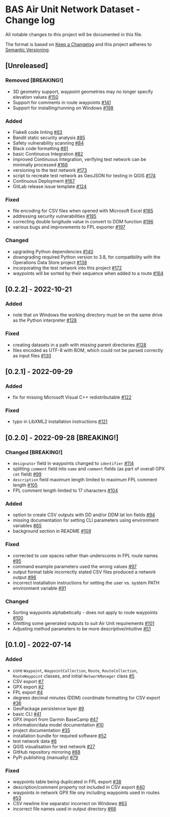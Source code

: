 # BAS Air Unit Network Dataset - Change log

All notable changes to this project will be documented in this file.

The format is based on [Keep a Changelog](http://keepachangelog.com/en/1.0.0/)
and this project adheres to [Semantic Versioning](http://semver.org/spec/v2.0.0.html).

## [Unreleased]

### Removed [BREAKING!]

* 3D geometry support, waypoint geometries may no longer specify elevation values
  [#150](https://gitlab.data.bas.ac.uk/MAGIC/air-unit-network-dataset/-/issues/150)
* Support for comments in route waypoints
  [#141](https://gitlab.data.bas.ac.uk/MAGIC/air-unit-network-dataset/-/issues/141)
* Support for installing/running on Windows
  [#198](https://gitlab.data.bas.ac.uk/MAGIC/air-unit-network-dataset/-/issues/198)

### Added

* Flake8 code linting
  [#83](https://gitlab.data.bas.ac.uk/MAGIC/air-unit-network-dataset/-/issues/83)
* Bandit static security analysis
  [#85](https://gitlab.data.bas.ac.uk/MAGIC/air-unit-network-dataset/-/issues/85)
* Safety vulnerability scanning
  [#84](https://gitlab.data.bas.ac.uk/MAGIC/air-unit-network-dataset/-/issues/84)
* Black code formatting
  [#81](https://gitlab.data.bas.ac.uk/MAGIC/air-unit-network-dataset/-/issues/81)
* basic Continuous Integration
  [#82](https://gitlab.data.bas.ac.uk/MAGIC/air-unit-network-dataset/-/issues/82)
* improved Continuous Integration, verifying test network can be minimally processed
  [#168](https://gitlab.data.bas.ac.uk/MAGIC/air-unit-network-dataset/-/issues/168)
* versioning to the test network
  [#173](https://gitlab.data.bas.ac.uk/MAGIC/air-unit-network-dataset/-/issues/173)
* script to recreate test network as GeoJSON for testing in QGIS
  [#174](https://gitlab.data.bas.ac.uk/MAGIC/air-unit-network-dataset/-/issues/174)
* Continuous Deployment
  [#167](https://gitlab.data.bas.ac.uk/MAGIC/air-unit-network-dataset/-/issues/167)
* GitLab release issue template
  [#124](https://gitlab.data.bas.ac.uk/MAGIC/air-unit-network-dataset/-/issues/124)

### Fixed

* file encoding for CSV files when opened with Microsoft Excel
  [#185](https://gitlab.data.bas.ac.uk/MAGIC/air-unit-network-dataset/-/issues/185)
* addressing security vulnerabilities
  [#195](https://gitlab.data.bas.ac.uk/MAGIC/air-unit-network-dataset/-/issues/195)
* correcting double longitude value in convert to DDM function
  [#196](https://gitlab.data.bas.ac.uk/MAGIC/air-unit-network-dataset/-/issues/196)
* various bugs and improvements to FPL exporter
  [#197](https://gitlab.data.bas.ac.uk/MAGIC/air-unit-network-dataset/-/issues/197)

### Changed

* upgrading Python dependencies
  [#140](https://gitlab.data.bas.ac.uk/MAGIC/air-unit-network-dataset/-/issues/140)
* downgrading required Python version to 3.8, for compatibility with the Operations Data Store project
  [#138](https://gitlab.data.bas.ac.uk/MAGIC/air-unit-network-dataset/-/issues/138)
* incorporating the test network into this project
  [#172](https://gitlab.data.bas.ac.uk/MAGIC/air-unit-network-dataset/-/issues/172)
* waypoints will be sorted by their sequence when added to a route
  [#164](https://gitlab.data.bas.ac.uk/MAGIC/air-unit-network-dataset/-/issues/164)

## [0.2.2] - 2022-10-21

### Added

* note that on Windows the working directory must be on the same drive as the Python interpreter
  [#128](https://gitlab.data.bas.ac.uk/MAGIC/air-unit-network-dataset/-/issues/128)

### Fixed

* creating datasets in a path with missing parent directories
  [#128](https://gitlab.data.bas.ac.uk/MAGIC/air-unit-network-dataset/-/issues/128)
* files encoded as UTF-8 with BOM, which could not be parsed correctly as input files
  [#130](https://gitlab.data.bas.ac.uk/MAGIC/air-unit-network-dataset/-/issues/130)

## [0.2.1] - 2022-09-29

### Added

* fix for missing Microsoft Visual C++ redistributable
  [#122](https://gitlab.data.bas.ac.uk/MAGIC/air-unit-network-dataset/-/issues/122)

### Fixed

* typo in LibXML2 installation instructions
  [#121](https://gitlab.data.bas.ac.uk/MAGIC/air-unit-network-dataset/-/issues/121)

## [0.2.0] - 2022-09-28 [BREAKING!]

### Changed [BREAKING!]

* `designator` field in waypoints changed to `identifier`
  [#114](https://gitlab.data.bas.ac.uk/MAGIC/air-unit-network-dataset/-/issues/114)
* splitting `comment` field into `name` and `comment` fields (as part of overall GPX `cmt` field)
  [#99](https://gitlab.data.bas.ac.uk/MAGIC/air-unit-network-dataset/-/issues/99)
* `description` field maximum length limited to maximum FPL comment length
  [#105](https://gitlab.data.bas.ac.uk/MAGIC/air-unit-network-dataset/-/issues/105)
* FPL comment length limited to 17 characters
  [#104](https://gitlab.data.bas.ac.uk/MAGIC/air-unit-network-dataset/-/issues/104)

### Added

* option to create CSV outputs with DD and/or DDM lat lon fields
  [#94](https://gitlab.data.bas.ac.uk/MAGIC/air-unit-network-dataset/-/issues/94)
* missing documentation for setting CLI parameters using environment variables
  [#65](https://gitlab.data.bas.ac.uk/MAGIC/air-unit-network-dataset/-/issues/65)
* background section in README
  [#109](https://gitlab.data.bas.ac.uk/MAGIC/air-unit-network-dataset/-/issues/109)

### Fixed

* corrected to use spaces rather than underscores in FPL route names
  [#95](https://gitlab.data.bas.ac.uk/MAGIC/air-unit-network-dataset/-/issues/95)
* command example parameters used the wrong values
  [#97](https://gitlab.data.bas.ac.uk/MAGIC/air-unit-network-dataset/-/issues/97)
* output format table incorrectly stated CSV files produced a network output
  [#96](https://gitlab.data.bas.ac.uk/MAGIC/air-unit-network-dataset/-/issues/96)
* incorrect installation instructions for setting the user vs. system PATH environment variable
  [#91](https://gitlab.data.bas.ac.uk/MAGIC/air-unit-network-dataset/-/issues/91)

### Changed

* Sorting waypoints alphabetically - does not apply to route waypoints
  [#100](https://gitlab.data.bas.ac.uk/MAGIC/air-unit-network-dataset/-/issues/100)
* Omitting some generated outputs to suit Air Unit requirements
  [#101](https://gitlab.data.bas.ac.uk/MAGIC/air-unit-network-dataset/-/issues/101)
* Adjusting method parameters to be more descriptive/intuitive
  [#51](https://gitlab.data.bas.ac.uk/MAGIC/air-unit-network-dataset/-/issues/51)

## [0.1.0] - 2022-07-14

### Added

* core `Waypoint`, `WaypointCollection`, `Route`, `RouteCollection`, `RouteWaypoint` classes, and initial 
  `NetworkManager` class
  [#5](https://gitlab.data.bas.ac.uk/MAGIC/air-unit-network-dataset/-/issues/5)
* CSV export
  [#7](https://gitlab.data.bas.ac.uk/MAGIC/air-unit-network-dataset/-/issues/7)
* GPX export
  [#2](https://gitlab.data.bas.ac.uk/MAGIC/air-unit-network-dataset/-/issues/2)
* FPL export
  [#4](https://gitlab.data.bas.ac.uk/MAGIC/air-unit-network-dataset/-/issues/4)
* degrees decimal minutes (DDM) coordinate formatting for CSV export
  [#36](https://gitlab.data.bas.ac.uk/MAGIC/air-unit-network-dataset/-/issues/36)
* GeoPackage persistence layer
  [#9](https://gitlab.data.bas.ac.uk/MAGIC/air-unit-network-dataset/-/issues/9)
* basic CLI
  [#41](https://gitlab.data.bas.ac.uk/MAGIC/air-unit-network-dataset/-/issues/41)
* GPX import from Garmin BaseCamp
  [#47](https://gitlab.data.bas.ac.uk/MAGIC/air-unit-network-dataset/-/issues/47)
* information/data model documentation
  [#10](https://gitlab.data.bas.ac.uk/MAGIC/air-unit-network-dataset/-/issues/11)
* project documentation
  [#35](https://gitlab.data.bas.ac.uk/MAGIC/air-unit-network-dataset/-/issues/35)
* installation bundle for required software
  [#52](https://gitlab.data.bas.ac.uk/MAGIC/air-unit-network-dataset/-/issues/52)
* test network data
  [#6](https://gitlab.data.bas.ac.uk/MAGIC/air-unit-network-dataset/-/issues/6)
* QGIS visualisation for test network
  [#27](https://gitlab.data.bas.ac.uk/MAGIC/air-unit-network-dataset/-/issues/27)
* GitHub repository mirroring
  [#88](https://gitlab.data.bas.ac.uk/MAGIC/air-unit-network-dataset/-/issues/88)
* PyPi publishing (manually)
  [#79](https://gitlab.data.bas.ac.uk/MAGIC/air-unit-network-dataset/-/issues/79)

### Fixed

* waypoints table being duplicated in FPL export
  [#38](https://gitlab.data.bas.ac.uk/MAGIC/air-unit-network-dataset/-/issues/38)
* description/comment property not included in CSV export
  [#40](https://gitlab.data.bas.ac.uk/MAGIC/air-unit-network-dataset/-/issues/40)
* waypoints in network GPX file ony including waypoints used in routes
  [#53](https://gitlab.data.bas.ac.uk/MAGIC/air-unit-network-dataset/-/issues/53)
* CSV newline line separator incorrect on Windows
  [#63](https://gitlab.data.bas.ac.uk/MAGIC/air-unit-network-dataset/-/issues/63)
* incorrect file names used in output directory
  [#66](https://gitlab.data.bas.ac.uk/MAGIC/air-unit-network-dataset/-/issues/66)
